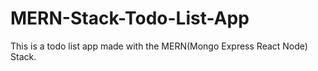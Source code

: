 # MERN-Stack-Todo-List-App

This is a todo list app made with the MERN(Mongo Express React Node) Stack.  